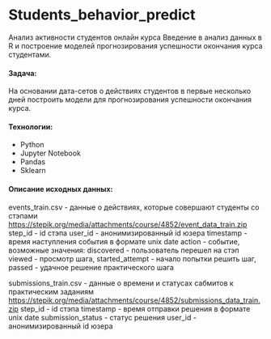 # Students_behavior_predict
Анализ активности студентов онлайн курса Введение в анализ данных в R и построение моделей прогнозирования успешности окончания курса студентами.

#### Задача:
На основании дата-сетов о действиях студентов в первые несколько дней построить модели для прогнозирования успешности окончания курса.

#### Технологии:
* Python
* Jupyter Notebook
* Pandas
* Sklearn
  
#### Описание исходных данных:

events_train.csv - данные о действиях, которые совершают студенты со стэпами
https://stepik.org/media/attachments/course/4852/event_data_train.zip
step_id - id стэпа
user_id - анонимизированный id юзера
timestamp - время наступления события в формате unix date
action - событие, возможные значения: 
discovered - пользователь перешел на стэп
viewed - просмотр шага,
started_attempt - начало попытки решить шаг,
passed - удачное решение практического шага

submissions_train.csv - данные о времени и статусах сабмитов к практическим заданиям
https://stepik.org/media/attachments/course/4852/submissions_data_train.zip
step_id - id стэпа
timestamp - время отправки решения в формате unix date
submission_status - статус решения
user_id - анонимизированный id юзера
